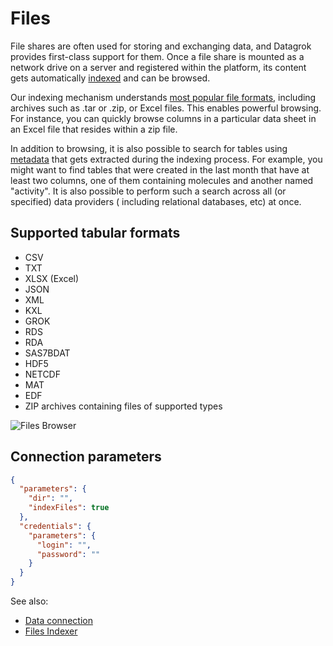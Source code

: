 <!-- TITLE: Files -->
<!-- SUBTITLE: -->

# Files

File shares are often used for storing and exchanging data, and Datagrok provides first-class support for them. Once a
file share is mounted as a network drive on a server and registered within the platform, its content gets
automatically [indexed](../../access/files-indexer.md)
and can be browsed.

Our indexing mechanism understands
[most popular file formats](../../access/importing-data.md#supported-file-types), including archives such as .tar or
.zip, or Excel files. This enables powerful browsing. For instance, you can quickly browse columns in a particular data
sheet in an Excel file that resides within a zip file.

In addition to browsing, it is also possible to search for tables using [metadata](../../discover/metadata.md) that gets
extracted during the indexing process. For example, you might want to find tables that were created in the last month
that have at least two columns, one of them containing molecules and another named "activity". It is also possible to
perform such a search across all (or specified) data providers (
including relational databases, etc) at once.

## Supported tabular formats

* CSV
* TXT
* XLSX (Excel)
* JSON
* XML
* KXL
* GROK
* RDS
* RDA
* SAS7BDAT
* HDF5
* NETCDF
* MAT
* EDF
* ZIP archives containing files of supported types

![Files Browser](files-browser.gif "Files Browser")

## Connection parameters

```json
{
  "parameters": {
    "dir": "",
    "indexFiles": true
  },
  "credentials": {
    "parameters": {
      "login": "",
      "password": ""
    }
  }
}
```

See also:

* [Data connection](../data-connection.md)
* [Files Indexer](../../access/files-indexer.md)
